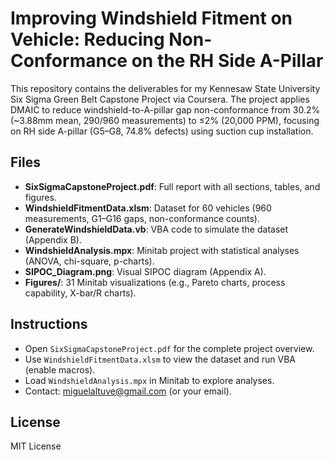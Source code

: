 # Improving Windshield Fitment on Vehicle: Reducing Non-Conformance on the RH Side A-Pillar

This repository contains the deliverables for my Kennesaw State University Six Sigma Green Belt Capstone Project via Coursera. The project applies DMAIC to reduce windshield-to-A-pillar gap non-conformance from 30.2% (~3.88mm mean, 290/960 measurements) to ≤2% (20,000 PPM), focusing on RH side A-pillar (G5–G8, 74.8% defects) using suction cup installation.

## Files
- **SixSigmaCapstoneProject.pdf**: Full report with all sections, tables, and figures.
- **WindshieldFitmentData.xlsm**: Dataset for 60 vehicles (960 measurements, G1–G16 gaps, non-conformance counts).
- **GenerateWindshieldData.vb**: VBA code to simulate the dataset (Appendix B).
- **WindshieldAnalysis.mpx**: Minitab project with statistical analyses (ANOVA, chi-square, p-charts).
- **SIPOC_Diagram.png**: Visual SIPOC diagram (Appendix A).
- **Figures/**: 31 Minitab visualizations (e.g., Pareto charts, process capability, X-bar/R charts).

## Instructions
- Open `SixSigmaCapstoneProject.pdf` for the complete project overview.
- Use `WindshieldFitmentData.xlsm` to view the dataset and run VBA (enable macros).
- Load `WindshieldAnalysis.mpx` in Minitab to explore analyses.
- Contact: miguelaltuve@gmail.com (or your email).

## License
MIT License
